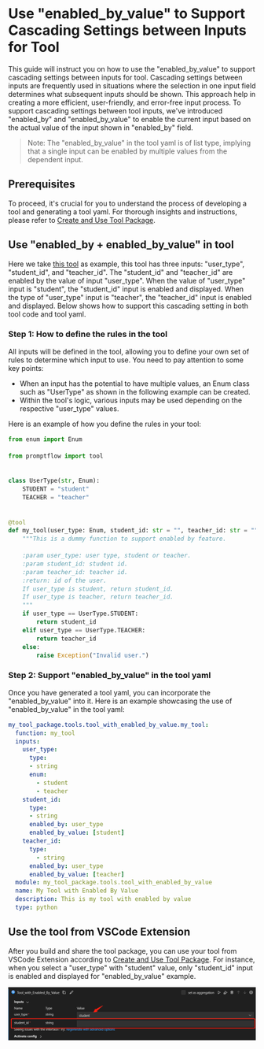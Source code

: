 # Use "enabled_by_value" to Support Cascading Settings between Inputs for Tool

This guide will instruct you on how to use the "enabled_by_value" to support cascading settings between inputs for tool.
Cascading settings between inputs are frequently used in situations where the selection in one input field determines what subsequent inputs should be shown.
This approach help in creating a more efficient, user-friendly, and error-free input process.
To support cascading settings between tool inputs, we've introduced "enabled_by" and "enabled_by_value" to enable the current input based on the actual value of the input shown in "enabled_by" field.

> Note: The "enabled_by_value" in the tool yaml is of list type, implying that a single input can be enabled by multiple values from the dependent input.

## Prerequisites
To proceed, it's crucial for you to understand the process of developing a tool and generating a tool yaml. For thorough insights and instructions, please refer to [Create and Use Tool Package](create-and-use-tool-package.md).

## Use "enabled_by + enabled_by_value" in tool
Here we take [this tool](https://github.com/microsoft/promptflow/blob/main/examples/tools/tool-package-quickstart/my_tool_package/tools/tool_with_enabled_by_value.py) as example, this tool has three inputs:
"user_type", "student_id", and "teacher_id".
The "student_id" and "teacher_id" are enabled by the value of input "user_type". When the value of "user_type" input is "student", the "student_id" input is enabled and displayed.
When the type of "user_type" input is "teacher", the "teacher_id" input is enabled and displayed.
Below shows how to support this cascading setting in both tool code and tool yaml.

### Step 1: How to define the rules in the tool
All inputs will be defined in the tool, allowing you to define your own set of rules to determine which input to use. You need to pay attention to some key points:
* When an input has the potential to have multiple values, an Enum class such as "UserType" as shown in the following example can be created.
* Within the tool's logic, various inputs may be used depending on the respective "user_type" values.

Here is an example of how you define the rules in your tool:


```python
from enum import Enum

from promptflow import tool


class UserType(str, Enum):
    STUDENT = "student"
    TEACHER = "teacher"


@tool
def my_tool(user_type: Enum, student_id: str = "", teacher_id: str = "") -> str:
    """This is a dummy function to support enabled by feature.

    :param user_type: user type, student or teacher.
    :param student_id: student id.
    :param teacher_id: teacher id.
    :return: id of the user.
    If user_type is student, return student_id.
    If user_type is teacher, return teacher_id.
    """
    if user_type == UserType.STUDENT:
        return student_id
    elif user_type == UserType.TEACHER:
        return teacher_id
    else:
        raise Exception("Invalid user.")
```

### Step 2: Support "enabled_by_value" in the tool yaml
Once you have generated a tool yaml, you can incorporate the "enabled_by_value" into it. Here is an example showcasing the use of "enabled_by_value" in the tool yaml:

```yaml
my_tool_package.tools.tool_with_enabled_by_value.my_tool:
  function: my_tool
  inputs:
    user_type:
      type:
      - string
      enum:
        - student
        - teacher
    student_id:
      type:
      - string
      enabled_by: user_type
      enabled_by_value: [student]
    teacher_id:
      type:
        - string
      enabled_by: user_type
      enabled_by_value: [teacher]
  module: my_tool_package.tools.tool_with_enabled_by_value
  name: My Tool with Enabled By Value
  description: This is my tool with enabled by value
  type: python
```

## Use the tool from VSCode Extension
After you build and share the tool package, you can use your tool from VSCode Extension according to [Create and Use Tool Package](create-and-use-tool-package.md). For instance, when you select a "user_type" with "student" value, only "student_id" input is enabled and displayed for "enabled_by_value" example.

![enabled_by_value.png](../../media/how-to-guides/develop-a-tool/enabled_by_value.png)